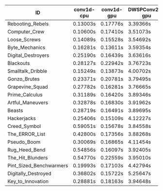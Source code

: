 |ID|conv1d-cpu|conv1d-gpu|DWSPConv2D-gpu|gemm-gpu|avg|
|-|-|-|-|-|-|
|Rebooting_Rebels|0.13003s|0.17776s|3.39366s|2.16118s|1.46566s|
|Computer_Crew|0.10600s|0.17410s|3.51073s|2.10715s|1.47449s|
|Loose_Screws|0.14089s|0.15528s|3.54692s|2.14779s|1.49772s|
|Byte_Mechanics|0.16281s|0.13611s|3.59354s|2.17260s|1.51627s|
|Digital_Destroyers|0.25190s|0.16439s|3.63616s|2.27957s|1.58300s|
|Blackouts|0.28127s|0.22942s|3.76723s|2.21121s|1.62228s|
|Smalltalk_Dribble|0.15249s|0.13873s|4.00702s|2.23623s|1.63362s|
|Gonzo_Brutes|0.23371s|0.20781s|3.79495s|2.33638s|1.64322s|
|Grapevine_Squad|0.27782s|0.16281s|3.76665s|2.36605s|1.64333s|
|Prime_Calculus|0.31189s|0.16420s|3.89346s|2.36335s|1.68322s|
|Artful_Maneuvers|0.32878s|0.16830s|3.91962s|2.39428s|1.70275s|
|Beasts|0.28719s|0.16491s|3.89695s|2.50542s|1.71362s|
|Hackerjacks|0.25406s|0.15109s|4.12227s|2.50263s|1.75751s|
|Creed_Symbol|0.59051s|0.15678s|3.84558s|2.45732s|1.76255s|
|The_ERROR_List|0.42800s|0.17356s|3.88268s|2.57302s|1.76432s|
|Pseudo_Boom|0.30069s|0.16865s|4.11454s|2.55584s|1.78493s|
|Rug_Heed_Bend|0.54856s|0.16097s|3.92405s|2.51623s|1.78745s|
|The_Hit_Blunders|0.54770s|0.22559s|3.95010s|2.59046s|1.82847s|
|Pint_Sized_Benchwarmers|0.19993s|0.17103s|4.42794s|2.70703s|1.87648s|
|Digitally_Destroyed|0.36802s|0.15722s|5.25647s|3.13399s|2.22892s|
|Key_to_Innovation|0.28881s|0.18163s|3.94648s|infs|infs|
